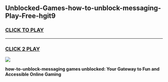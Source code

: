 
## Unblocked-Games-how-to-unblock-messaging-Play-Free-hgit9
<h3>
<a href="https://premium76.site?title=how-to-unblock-messaging&ref=23A">CLICK TO PLAY</a></h3>
<hr>

<h3>
<a href="https://premium76.site?title=how-to-unblock-messaging&ref=23A">CLICK 2 PLAY</a>
  
</h3>

<a href="https://premium76.site?title=how-to-unblock-messaging&ref=23A"><img src="https://clearcache.store/games.png"></a>


**how-to-unblock-messaging games unblocked: Your Gateway to Fun and Accessible Online Gaming**
